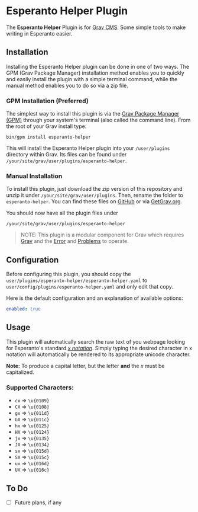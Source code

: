 # Esperanto Helper Plugin

The **Esperanto Helper** Plugin is for [Grav CMS](http://github.com/getgrav/grav). Some simple tools to make writing in Esperanto easier.

## Installation

Installing the Esperanto Helper plugin can be done in one of two ways. The GPM (Grav Package Manager) installation method enables you to quickly and easily install the plugin with a simple terminal command, while the manual method enables you to do so via a zip file.

### GPM Installation (Preferred)

The simplest way to install this plugin is via the [Grav Package Manager (GPM)](http://learn.getgrav.org/advanced/grav-gpm) through your system's terminal (also called the command line).  From the root of your Grav install type:

    bin/gpm install esperanto-helper

This will install the Esperanto Helper plugin into your `/user/plugins` directory within Grav. Its files can be found under `/your/site/grav/user/plugins/esperanto-helper`.

### Manual Installation

To install this plugin, just download the zip version of this repository and unzip it under `/your/site/grav/user/plugins`. Then, rename the folder to `esperanto-helper`. You can find these files on [GitHub](https://github.com/jacob-mastel/grav-plugin-esperanto-helper) or via [GetGrav.org](http://getgrav.org/downloads/plugins#extras).

You should now have all the plugin files under

    /your/site/grav/user/plugins/esperanto-helper
	
> NOTE: This plugin is a modular component for Grav which requires [Grav](http://github.com/getgrav/grav) and the [Error](https://github.com/getgrav/grav-plugin-error) and [Problems](https://github.com/getgrav/grav-plugin-problems) to operate.

## Configuration

Before configuring this plugin, you should copy the `user/plugins/esperanto-helper/esperanto-helper.yaml` to `user/config/plugins/esperanto-helper.yaml` and only edit that copy.

Here is the default configuration and an explanation of available options:

```yaml
enabled: true
```

## Usage

This plugin will automatically search the raw text of you webpage looking for Esperanto's standard [*x notation*](http://www.esperanto.net/veb/faq-15.html). Simply typing the desired character in x notation will automatically be rendered to its appropriate unicode character. 

**Note:** To produce a capital letter, but the letter **and** the *x* must be capitalized.

### Supported Characters: 

- `cx` => `\u{0109}`
- `CX` => `\u{0108}`
- `gx` => `\u{011d}`
- `GX` => `\u{011c}`
- `hx` => `\u{0125}`
- `HX` => `\u{0124}`
- `jx` => `\u{0135}`
- `JX` => `\u{0134}`
- `sx` => `\u{015d}`
- `SX` => `\u{015c}`
- `ux` => `\u{016d}`
- `UX` => `\u{016c}`

## To Do

- [ ] Future plans, if any

